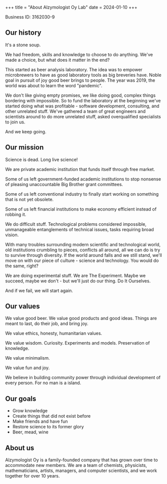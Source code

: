 +++
title = "About Alzymologist Oy Lab"
date = 2024-01-10
+++

Business ID: 3162030-9

## Our history

It's a stone soup.

We had freedom, skills and knowledge to choose to do anything. We've made a choice, but what does it matter in the end?

This started as beer analysis laboratory. The idea was to empower microbrewers to have as good laboratory tools as big breveries have. Noble goal in pursuit of joy good beer brings to people. The year was 2019, the world was about to learn the word "pandemic".

We don't like giving empty promises, we like doing good, complex things bordering with impossible. So to fund the laboratory at the beginning we've started doing what was profitable - software development, consulting, and other unrelated stuff. We've gathered a team of great engineers and scientists around to do more unrelated stuff, asked overqualified specialists to join us.

And we keep going.

## Our mission

Science is dead. Long live science!

We are private academic institution that funds itself through free market.

Some of us left government-funded academic institutions to stop nonsense of pleasing unaccountable Big Brother grant committees.

Some of us left conventional industry to finally start working on something that is not yet obsolete.

Some of us left financial institutions to make economy efficient instead of robbing it.

We do difficult stuff. Technological problems considered impossible, unmanageable entanglements of technical issues, tasks requiring broad vision.

With many troubles surrounding modern scientific and technological world, old institutions crumbling to pieces, conflicts all around, all we can do is try to survive through diversity. If the world around falls and we still stand, we'll move on with our piece of culture - science and technology. You would do the same, right?

We are doing experimental stuff. We are The Experiment. Maybe we succeed, maybe we don't - but we'll just do our thing. Do It Ourselves.

And if we fail, we will start again.

## Our values

We value good beer. We value good products and good ideas. Things are meant to last, do their job, and bring joy.

We value ethics, honesty, humanitarian values.

We value wisdom. Curiosity. Experiments and models. Preservation of knowledge.

We value minimalism.

We value fun and joy.

We believe in building community power through individual development of every person. For no man is a island.

## Our goals

* Grow knowledge
* Create things that did not exist before
* Make friends and have fun
* Restore science to its former glory
* Beer, mead, wine

## About us

Alzymologist Oy is a family-founded company that has grown over time to accommodate new members. We are a team of chemists, physicists, mathematicians, artists, managers, and computer scientists, and we work together for over 10 years.

